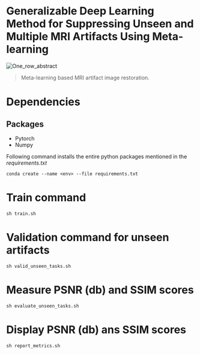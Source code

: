 # Generalizable Deep Learning Method for Suppressing Unseen and Multiple MRI Artifacts Using Meta-learning

![One_row_abstract](https://github.com/pallaarun/CMAML/assets/58825985/0e38c45f-d69e-4199-a9d6-4f74e47d4da9)

> Meta-learning based MRI artifact image restoration.

# Dependencies
## Packages
* Pytorch
* Numpy

Following command installs the entire python packages mentioned in the _requirements.txt_

```
conda create --name <env> --file requirements.txt
```

# Train command
```
sh train.sh
```

# Validation command for unseen artifacts
```
sh valid_unseen_tasks.sh
```

# Measure PSNR (db) and SSIM scores
```
sh evaluate_unseen_tasks.sh
```

# Display PSNR (db) ans SSIM scores
```
sh report_metrics.sh
```
